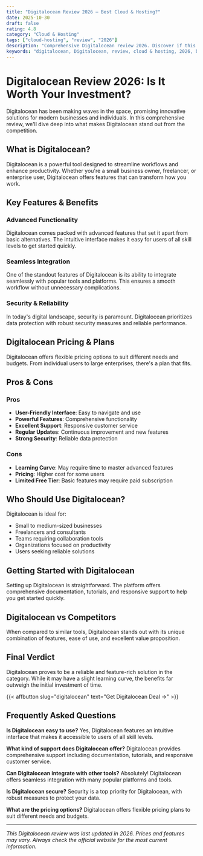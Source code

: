 ```yaml
---
title: "Digitalocean Review 2026 – Best Cloud & Hosting?"
date: 2025-10-30
draft: false
rating: 4.8
category: "Cloud & Hosting"
tags: ["cloud-hosting", "review", "2026"]
description: "Comprehensive Digitalocean review 2026. Discover if this  tool is the best choice for your needs."
keywords: "digitalocean, Digitalocean, review, cloud & hosting, 2026, best cloud & hosting"
---
```


# Digitalocean Review 2026: Is It Worth Your Investment?

Digitalocean has been making waves in the  space, promising innovative solutions for modern businesses and individuals. In this comprehensive review, we'll dive deep into what makes Digitalocean stand out from the competition.

## What is Digitalocean?

Digitalocean is a powerful  tool designed to streamline workflows and enhance productivity. Whether you're a small business owner, freelancer, or enterprise user, Digitalocean offers features that can transform how you work.

## Key Features & Benefits

### Advanced Functionality
Digitalocean comes packed with advanced features that set it apart from basic alternatives. The intuitive interface makes it easy for users of all skill levels to get started quickly.

### Seamless Integration
One of the standout features of Digitalocean is its ability to integrate seamlessly with popular tools and platforms. This ensures a smooth workflow without unnecessary complications.

### Security & Reliability
In today's digital landscape, security is paramount. Digitalocean prioritizes data protection with robust security measures and reliable performance.

## Digitalocean Pricing & Plans

Digitalocean offers flexible pricing options to suit different needs and budgets. From individual users to large enterprises, there's a plan that fits.

## Pros & Cons

### Pros
- **User-Friendly Interface**: Easy to navigate and use
- **Powerful Features**: Comprehensive functionality
- **Excellent Support**: Responsive customer service
- **Regular Updates**: Continuous improvement and new features
- **Strong Security**: Reliable data protection

### Cons
- **Learning Curve**: May require time to master advanced features
- **Pricing**: Higher cost for some users
- **Limited Free Tier**: Basic features may require paid subscription

## Who Should Use Digitalocean?

Digitalocean is ideal for:
- Small to medium-sized businesses
- Freelancers and consultants
- Teams requiring collaboration tools
- Organizations focused on productivity
- Users seeking reliable  solutions

## Getting Started with Digitalocean

Setting up Digitalocean is straightforward. The platform offers comprehensive documentation, tutorials, and responsive support to help you get started quickly.

## Digitalocean vs Competitors

When compared to similar tools, Digitalocean stands out with its unique combination of features, ease of use, and excellent value proposition.

## Final Verdict

Digitalocean proves to be a reliable and feature-rich solution in the  category. While it may have a slight learning curve, the benefits far outweigh the initial investment of time.

{{< affbutton slug="digitalocean" text="Get Digitalocean Deal →" >}}

## Frequently Asked Questions

**Is Digitalocean easy to use?**
Yes, Digitalocean features an intuitive interface that makes it accessible to users of all skill levels.

**What kind of support does Digitalocean offer?**
Digitalocean provides comprehensive support including documentation, tutorials, and responsive customer service.

**Can Digitalocean integrate with other tools?**
Absolutely! Digitalocean offers seamless integration with many popular platforms and tools.

**Is Digitalocean secure?**
Security is a top priority for Digitalocean, with robust measures to protect your data.

**What are the pricing options?**
Digitalocean offers flexible pricing plans to suit different needs and budgets.

---

*This Digitalocean review was last updated in 2026. Prices and features may vary. Always check the official website for the most current information.*
